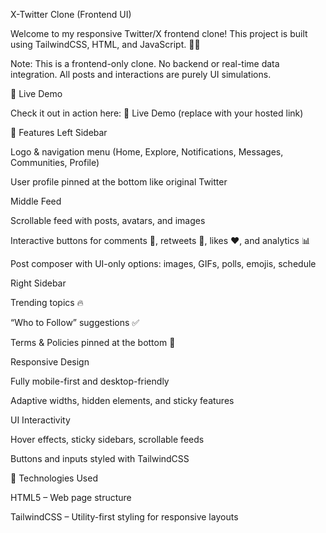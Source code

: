 X-Twitter Clone (Frontend UI)

Welcome to my responsive Twitter/X frontend clone! This project is built using TailwindCSS, HTML, and JavaScript. 🖤✨

Note: This is a frontend-only clone. No backend or real-time data integration. All posts and interactions are purely UI simulations.

🚀 Live Demo

Check it out in action here: 🔗 Live Demo (replace with your hosted link)

🌟 Features Left Sidebar

Logo & navigation menu (Home, Explore, Notifications, Messages, Communities, Profile)

User profile pinned at the bottom like original Twitter

Middle Feed

Scrollable feed with posts, avatars, and images

Interactive buttons for comments 💬, retweets 🔄, likes ❤️, and analytics 📊

Post composer with UI-only options: images, GIFs, polls, emojis, schedule

Right Sidebar

Trending topics 🔥

“Who to Follow” suggestions ✅

Terms & Policies pinned at the bottom 📜

Responsive Design

Fully mobile-first and desktop-friendly

Adaptive widths, hidden elements, and sticky features

UI Interactivity

Hover effects, sticky sidebars, scrollable feeds

Buttons and inputs styled with TailwindCSS

🎨 Technologies Used

HTML5 – Web page structure

TailwindCSS – Utility-first styling for responsive layouts
